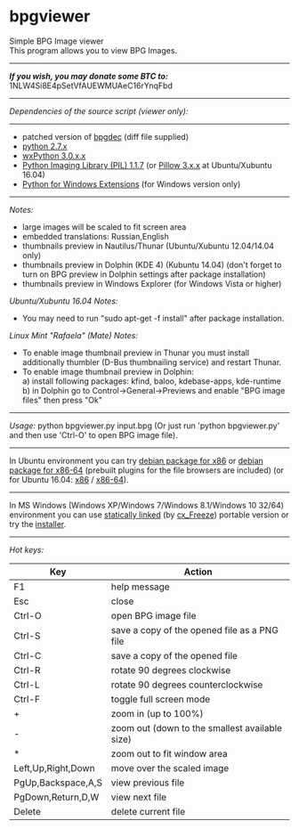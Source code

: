 bpgviewer
===========  
Simple BPG Image viewer  
This program allows you to view BPG Images.  
  
---  
_**If you wish, you may donate some BTC to:**_ 1NLW4Si8E4pSetVfAUEWMUAeC16rYnqFbd  
  
---  

_Dependencies of the source script (viewer only):_  

---  
* patched version of [bpgdec](http://bellard.org/bpg/) (diff file supplied)  
* [python 2.7.x](https://www.python.org/)  
* [wxPython 3.0.x.x](http://www.wxpython.org/)  
* [Python Imaging Library (PIL) 1.1.7](http://www.pythonware.com/products/pil/) (or [Pillow 3.x.x](https://pillow.readthedocs.org/) at Ubuntu/Xubuntu 16.04)  
* [Python for Windows Extensions](http://sourceforge.net/projects/pywin32/) (for Windows version only)

---
_Notes:_  
* large images will be scaled to fit screen area  
* embedded translations: Russian,English  
* thumbnails preview in Nautilus/Thunar (Ubuntu/Xubuntu 12.04/14.04 only)  
* thumbnails preview in Dolphin (KDE 4) (Kubuntu 14.04) (don't forget to turn on BPG preview in Dolphin settings after package installation)  
* thumbnails preview in Windows Explorer (for Windows Vista or higher)  

_Ubuntu/Xubuntu 16.04 Notes:_  
* You may need to run "sudo apt-get -f install" after package installation.  

_Linux Mint "Rafaela" (Mate) Notes:_  
* To enable image thumbnail preview in Thunar you must install additionally thumbler (D-Bus thumbnailing service) and restart Thunar.  
* To enable image thumbnail preview in Dolphin:  
  a) install following packages: kfind, baloo, kdebase-apps, kde-runtime  
  b) in Dolphin go to Control->General->Previews and enable "BPG image files" then press "Ok"  

---
_Usage:_ python bpgviewer.py input.bpg (Or just run 'python bpgviewer.py' and then use 'Ctrl-O' to open BPG image file). 

---  
In Ubuntu environment you can try [debian package for x86](https://github.com/asimba/pybpgviewer/releases/download/v1.21/bpgviewer_1.21-ubuntu_i386.deb) or [debian package for x86-64](https://github.com/asimba/pybpgviewer/releases/download/v1.21/bpgviewer_1.21-ubuntu_amd64.deb) (prebuilt plugins for the file browsers are included) (or for Ubuntu 16.04: [x86](https://github.com/asimba/pybpgviewer/releases/download/v1.21/bpgviewer_1.21-ubuntu16.04_i386.deb) / [x86-64](https://github.com/asimba/pybpgviewer/releases/download/v1.21/bpgviewer_1.21-ubuntu16.04_amd64.deb)).  

---  
In MS Windows (Windows XP/Windows 7/Windows 8.1/Windows 10 32/64) environment you can use [statically linked](https://github.com/asimba/pybpgviewer/releases/download/v1.21/bpgviewer-1.21-win32-portable.7z) (by [cx_Freeze](http://cx-freeze.sourceforge.net/)) portable version or try the [installer](https://github.com/asimba/pybpgviewer/releases/download/v1.21/bpgviewer-1.21-setup.zip).  

---
_Hot keys:_  

Key  | Action
----- | ------  
F1 | help message  
Esc | close  
Ctrl-O | open BPG image file  
Ctrl-S | save a copy of the opened file as a PNG file  
Ctrl-C | save a copy of the opened file  
Ctrl-R | rotate 90 degrees clockwise  
Ctrl-L | rotate 90 degrees counterclockwise  
Ctrl-F | toggle full screen mode  
\+ | zoom in (up to 100%)  
\- | zoom out (down to the smallest available size)  
\* | zoom out to fit window area
Left,Up,Right,Down | move over the scaled image  
PgUp,Backspace,A,S | view previous file  
PgDown,Return,D,W | view next file  
Delete | delete current file  
